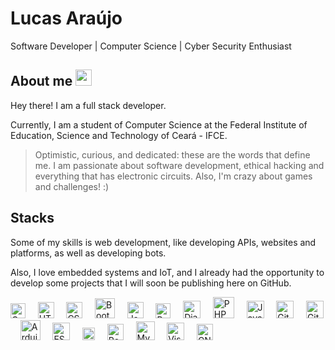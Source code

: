 # Lucas Araújo 

Software Developer | Computer Science | Cyber Security Enthusiast

## About me <img width="26" src="https://user-images.githubusercontent.com/58787069/211089984-accad9c7-1b06-404d-a544-465befea5f5e.gif">

Hey there! I am a full stack developer.

Currently, I am a student of Computer Science at the Federal Institute of Education, Science and Technology of Ceará - IFCE.

> Optimistic, curious, and dedicated: these are the words that define me. I am passionate about software development, ethical hacking and everything that has electronic circuits. Also, I'm crazy about games and challenges! :)

## Stacks

Some of my skills is web development, like developing APIs, websites and platforms, as well as developing bots.

Also, I love embedded systems and IoT, and I already had the opportunity to develop some projects that I will soon be publishing here on GitHub.

[<img alt="C" width="24px" src="https://user-images.githubusercontent.com/58787069/211093963-1e6020c7-b465-415a-8f5a-d30e86d2933f.png" />](https://devdocs.io/c/)
&nbsp; &nbsp;
[<img alt="HTML" width="26px" src="https://user-images.githubusercontent.com/58787069/211093823-34f8708e-3fe9-4432-8104-1c9f2a68f4c5.png" />](https://www.w3.org/html/)
&nbsp; &nbsp;
[<img alt="CSS" width="26px" src="https://user-images.githubusercontent.com/58787069/211093691-406e0543-8eb5-4aef-8643-cda22ba7ad33.png" />](https://www.w3.org/Style/CSS/Overview.en.html)
&nbsp; &nbsp;
[<img alt="Bootstrap" width="32px" src="https://user-images.githubusercontent.com/58787069/211093457-a51c0182-e268-4b96-b22c-844f9ccc3579.png" />](https://getbootstrap.com/)
&nbsp; &nbsp;
[<img alt="JavaScript" width="26px" src="https://user-images.githubusercontent.com/58787069/211093286-32d47447-fefc-40b9-bd3e-620e76f7a055.png" />](https://www.javascript.com/)
&nbsp; &nbsp;
[<img alt="Python" width="24px" src="https://user-images.githubusercontent.com/58787069/211093104-6bb2289e-13b3-4541-9c24-03118cde05a3.png" />](https://www.python.org/)
&nbsp; &nbsp;
[<img alt="Django" width="28px" src="https://user-images.githubusercontent.com/58787069/211092928-dbe4084e-0f4c-49cc-821c-cc904de4f296.png" />](https://www.djangoproject.com/)
&nbsp; &nbsp;
[<img alt="PHP" width="34px" src="https://user-images.githubusercontent.com/58787069/211092297-335a7a9e-9732-443c-b4b3-c24995c7e2f3.png" />](https://www.php.net/)
&nbsp; &nbsp;
[<img alt="Java" width="28px" src="https://user-images.githubusercontent.com/58787069/211092484-818a422e-cf14-4d72-b678-d253dbf547dc.png" />](https://www.java.com/)
&nbsp; &nbsp;
[<img alt="Git" width="28px" src="https://user-images.githubusercontent.com/58787069/211092742-9c61c373-fdad-41d8-8db8-78a702cedfdf.png" />](https://git-scm.com/)
&nbsp; &nbsp;
[<img alt="GitHub" width="28px" src="https://user-images.githubusercontent.com/58787069/211094654-d09868a8-a97e-42e6-aac5-e9679c9af629.png" />](https://github.com/)
&nbsp; &nbsp;
[<img alt="Arduino" width="32px" src="https://user-images.githubusercontent.com/58787069/211092078-1b8f83fd-454e-44f0-9c58-e834d51f2ede.png" />](https://www.arduino.cc/)
&nbsp; &nbsp;
[<img alt="ESP32" width="28px" src="https://user-images.githubusercontent.com/58787069/211091923-6ea41ed3-f124-4b56-aace-569b8cf6faff.png" />](https://www.espressif.com/en/products/socs/esp32)
&nbsp; &nbsp;
[<img alt="Firebase" width="20px" src="https://user-images.githubusercontent.com/58787069/211091758-d1907cc5-6f20-4fe4-b5f8-bc6845a18a33.png" />](https://firebase.google.com/)
&nbsp; &nbsp;
[<img alt="PostgreSQL" width="26px" src="https://user-images.githubusercontent.com/58787069/211091532-3b5f8995-36b5-42ca-9012-b9b176d1f062.png" />](https://www.postgresql.org/)
&nbsp; &nbsp;
[<img alt="MySQL" width="30px" src="https://user-images.githubusercontent.com/58787069/211090683-72d29ef4-8fb2-464d-a184-924c69088d86.png" />](https://www.mysql.com/)
&nbsp; &nbsp;
[<img alt="Visual Studio Code" width="28px" src="https://user-images.githubusercontent.com/58787069/211090399-9fb902b0-7bac-4ba4-a3cf-c150105a46bc.png" />](https://code.visualstudio.com/)
&nbsp; &nbsp;
[<img alt="GNU/Linux" width="26px" src="https://user-images.githubusercontent.com/58787069/211090211-84032310-85ea-4c6a-b637-5e530eff930b.png" />](https://www.linux.org/)
